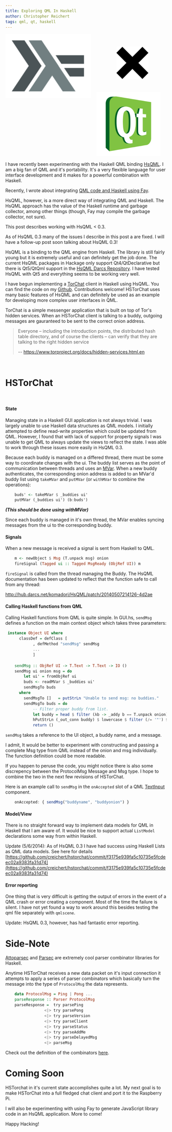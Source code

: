 ```yaml
---
title: Exploring QML In Haskell
author: Christopher Reichert
tags: qml, qt, haskell
---
```


<div style="text-align:center" markdown="1">
  <img src="/images/haskell_logo2.png" alt="Haskell logo"
       style="height:200px; float: left; display: inline-block"/>
</div>
<div style="text-align:center" markdown="1">
  <img src="/images/multiply.png" alt="Plus symbol."
       style="height:100px; float: left; display: inline-block; padding-left: 40px; margin: 40px 40px"/>
</div>
<div style="text-align:center" markdown="1">
  <img src="/images/qt-logo.png" alt="Qt logo"
       style="height:200px; display: inline-block"/>
</div>

I have recently been experimenting with the Haskell QML binding
[HsQML](http://hackage.haskell.org/package/hsqml).  I am a big fan of QML and
it's portability. It's a very flexible language for user interface development
and it makes for a powerful combination with Haskell.

Recently, I wrote about integrating [QML code and Haskell using
Fay](http://reichertbrothers.com/blog/posts/2014-04-15-qml-haskell-integration-with-fay.html).

HsQML, however, is a more direct way of integrating QML and Haskell. The HsQML
approach has the value of the Haskell runtime and garbage collector, among
other things (though, Fay may compile the garbage collector, not sure).

This post describes working with HsQML < 0.3.

<!--more-->

<div class="warning" >
As of HsQML 0.3 many of the issues I describe in this post a are fixed. I
will have a follow-up post soon talking about HsQML 0.3!
</div>

HsQML is a binding to the QML engine from Haskell. The library is still fairly
young but it is extremely useful and can definitely get the job done. The
current HsQML packages in Hackage only support Qt4/QtDeclarative but there is
Qt5/QtQml support in the [HsQML Darcs
Repository](http://hub.darcs.net/komadori/HsQML/). I have tested HsQML with Qt5
and everything seems to be working very well.

I have begun implementing a [TorChat](https://github.com/prof7bit/TorChat)
client in Haskell using HsQML.  You can find the code on my
[Github](https://github.com/creichert/hstorchat). Contributions welcome!
HSTorChat uses many basic features of HsQML and can definitely be used as an
example for developing more complex user interfaces in QML.

TorChat is a simple messenger application that is built on top of Tor's hidden
services. When an HSTorChat client is talking to a buddy, outgoing messages are
gauranteed to be sent to the correct onion address.

> Everyone – including the introduction points, the distributed hash table
> directory, and of course the clients – can verify that they are talking to
> the right hidden service
>
> -- https://www.torproject.org/docs/hidden-services.html.en

<br/>

# HSTorChat

<br/>

#### State

Managing state in a Haskell GUI application is not always trivial. I was
largely unable to use Haskell data structures as QML models. I initially
attempted to define read-write properties which could be updated from QML.
However, I found that with lack of support for property signals I was unable to
get QML to always update the views to reflect the state. I was able to work
through these issues more easily in HsQML 0.3.

Because each buddy is managed on a differed thread, there must be some way to
coordinate changes with the ui.  The buddy list serves as the point of
communication between threads and uses an
[MVar](https://hackage.haskell.org/package/base-4.0.0.0/docs/Control-Concurrent-MVar.html).
When a new buddy authenticates, the corresponding onion address is added to an
MVar'd buddy list using `takeMVar` and `putMVar` (or `withMVar` to combine the
operations):

```haskell
    buds' <- takeMVar $ _buddies ui'
    putMVar (_buddies ui') (b:buds')
```

***(This should be done using withMVar)***

Since each buddy is managed in it's own thread, the MVar enables syncing
messages from the ui to the corresponding buddy.

#### Signals

When a new message is received a signal is sent from Haskell to QML. 

```haskell
    m <- newObject $ Msg (T.unpack msg) onion
    fireSignal (Tagged ui :: Tagged MsgReady (ObjRef UI)) m
```

`fireSignal` is called from the thread managing the Buddy. The HsQML
documentation has been updated to reflect that the function safe
to call from any thread:

http://hub.darcs.net/komadori/HsQML/patch/20140507214126-4d2ae

#### Calling Haskell functions from QML

Calling Haskell functions from QML is quite simple. In GUI.hs, `sendMsg`
defines a function on the main context object which takes three parameters:

```haskell
 instance Object UI where
      classDef = defClass [
            , defMethod "sendMsg" sendMsg
            ...
            ]
    
    sendMsg :: ObjRef UI -> T.Text -> T.Text -> IO ()
    sendMsg ui onion msg = do
        let ui' = fromObjRef ui
        buds <- readMVar $ _buddies ui'
        sendMsgTo buds
      where
        sendMsgTo []   = putStrLn "Unable to send msg: no buddies."
        sendMsgTo buds = do
            -- Filter proper buddy from list.
            let buddy = head $ filter (λb -> _addy b == T.unpack onion) buds
            hPutStrLn (_out_conn buddy) $ lowercase $ filter (/= '"') $ show $ Message msg
            return ()
```

`sendMsg` takes a reference to the UI object, a buddy name, and a message.

I admit, It would be better to experiment with constructing and passing a
complete Msg type from QML instead of the onion and msg individually.  The
function definition could be more readable.

If you happen to peruse the code, you might notice there is also some
discrepency between the ProtocolMsg Message and Msg type. I hope to combine the
two in the next few revisions of HSTorChat.

Here is an example call to `sendMsg` in the `onAccepted` slot of a QML
[TextInput](http://qt-project.org/doc/qt-4.8/qml-textinput.html) component.

```javascript
    onAccepted: { sendMsg("buddyname", "buddyonion") }
```

#### Model/View

There is no straight forward way to implement data models for QML in Haskell
that I am aware of. It would be nice to support actual `ListModel` declarations
some way from within Haskell.

Update (5/6/2014): As of HsQML 0.3 I have had success using Haskell Lists as
QML data models. See here for details
[https://github.com/creichert/hstorchat/commit/f3175e939fa5c10735e5fcdeec02a9383fa31d74](https://github.com/creichert/hstorchat/commit/f3175e939fa5c10735e5fcdeec02a9383fa31d74)

#### Error reporting

One thing that is very difficult is getting the output of errors in the event
of a QML crash or error creating a component. Most of the time the failure is
silent.  I have not yet found a way to work around this besides testing the qml
file separately with `qmlscene`.

Update: HsQML 0.3, however, has had fantastic error reporting.

# Side-Note

[Attoparsec](https://hackage.haskell.org/package/attoparsec) and
[Parsec](https://hackage.haskell.org/package/parsec) are extremely cool parser
combinator libraries for Haskell.

Anytime HSTorChat receives a new data packet on it's input connection it
attempts to apply a series of parser combinators which basically turn the
message into the type of `ProtocolMsg` the data represents.

```haskell
    data ProtocolMsg = Ping | Pong ...
    parseResponse :: Parser ProtocolMsg 
    parseResponse =  try parsePing
                 <|> try parsePong
                 <|> try parseVersion
                 <|> try parseClient
                 <|> try parseStatus
                 <|> try parseAddMe
                 <|> try parseDelayedMsg
                 <|> parseMsg
```

Check out the definition of the combinators
[here](https://github.com/creichert/hstorchat/blob/master/src/Protocol.hs).

# Coming Soon

HSTorchat in it's current state accomplishes quite a lot. My next goal is to
make HSTorChat into a full fledged chat client and port it to the Raspberry Pi.

I will also be experimenting with using Fay to generate JavaScript library code
in an HsQML application. More to come!

Happy Hacking!
